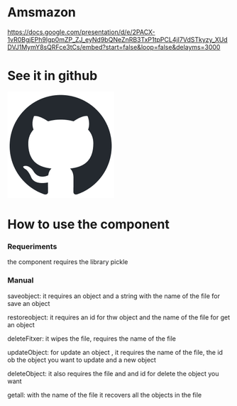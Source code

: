 # Amsmazon


https://docs.google.com/presentation/d/e/2PACX-1vR0BgjEPh9lgp0mZP_ZJ_eyNd9bQNeZnRB3TxP1tpPCL4jI7VdSTkyzy_XUdDVJ1MymY8sQRFce3tCs/embed?start=false&loop=false&delayms=3000

<h1>See it in github</h1>
<div class="text-center"><a  target="_blank" href="https://github.com/AleixMS5/Amsmazon.git"><img src="/static/github-mark.png" alt=""></a></div>




<h1>How to use the component</h1>
<h3>Requeriments</h3>
the component requires the library pickle
 
<h3>Manual</h3>
saveobject: it requires an object and a string with the name of the file for save an object

restoreobject: it requires an id for thw object and the name of the file for get an object

deleteFitxer: it wipes the file, requires the name of the file

updateObject: for update an object , it requires the name of the file, the id ob the object you want to update and a new object 

deleteObject: it also requires the file and and id for delete the object you want
 
getall: with the name of the file it recovers all the objects in the file
